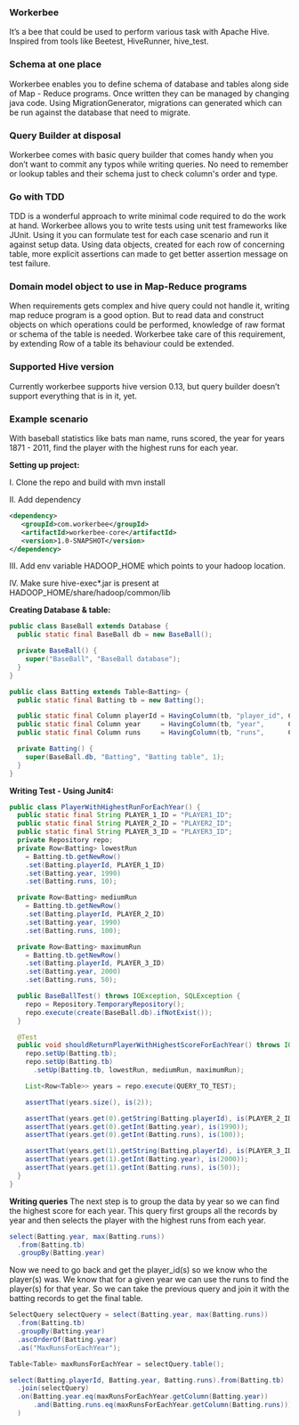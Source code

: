 ### Workerbee
It’s a bee that could be used to perform various task with Apache Hive. Inspired from tools like Beetest, HiveRunner, hive_test.

### Schema at one place
Workerbee enables you to define schema of database and tables along side of Map - Reduce programs. Once written they can be managed by changing java code. Using MigrationGenerator, migrations can generated which can be run against the database that need to migrate.

### Query Builder at disposal
Workerbee comes with basic query builder that comes handy when you don’t want to commit any typos while writing queries. No need to remember or lookup tables and their schema just to check column's order and type.

### Go with TDD
TDD is a wonderful approach to write minimal code required to do the work at hand. Workerbee allows you to write tests using unit test frameworks like JUnit. Using it you can formulate test for each case scenario and run it against setup data. Using data objects, created for each row of concerning table, more explicit assertions can made to get better assertion message on test failure.

### Domain model object to use in Map-Reduce programs
When requirements gets complex and hive query could not handle it, writing map reduce program is a good option. But to read data and construct objects on which operations could be performed, knowledge of raw format or schema of the table is needed. Workerbee take care of this requirement, by extending Row of a table its behaviour could be extended.

### Supported Hive version
Currently workerbee supports hive version 0.13, but query builder doesn’t support everything that is in it, yet.

### Example scenario
With baseball statistics like bats man name, runs scored, the year for years 1871 - 2011, find the player with the highest runs for each year.

**Setting up project:**

I. Clone the repo and build with mvn install

II. Add dependency 
```xml
<dependency>
   <groupId>com.workerbee</groupId>
   <artifactId>workerbee-core</artifactId>
   <version>1.0-SNAPSHOT</version>
</dependency>
```
III. Add env variable HADOOP_HOME which points to your hadoop location.

IV. Make sure hive-exec*.jar is present at HADOOP_HOME/share/hadoop/common/lib

**Creating Database & table:**
```java
public class BaseBall extends Database {
  public static final BaseBall db = new BaseBall();

  private BaseBall() {
    super("BaseBall", "BaseBall database");
  }
}

public class Batting extends Table<Batting> {
  public static final Batting tb = new Batting();

  public static final Column playerId = HavingColumn(tb, "player_id", Column.Type.STRING);
  public static final Column year     = HavingColumn(tb, "year",      Column.Type.INT);
  public static final Column runs     = HavingColumn(tb, "runs",      Column.Type.INT);

  private Batting() {
    super(BaseBall.db, "Batting", "Batting table", 1);
  }
}
```

**Writing Test - Using Junit4:**
```java
public class PlayerWithHighestRunForEachYear() {
  public static final String PLAYER_1_ID = "PLAYER1_ID";
  public static final String PLAYER_2_ID = "PLAYER2_ID";
  public static final String PLAYER_3_ID = "PLAYER3_ID";
  private Repository repo;
  private Row<Batting> lowestRun
    = Batting.tb.getNewRow()
    .set(Batting.playerId, PLAYER_1_ID)
    .set(Batting.year, 1990)
    .set(Batting.runs, 10);

  private Row<Batting> mediumRun
    = Batting.tb.getNewRow()
    .set(Batting.playerId, PLAYER_2_ID)
    .set(Batting.year, 1990)
    .set(Batting.runs, 100);

  private Row<Batting> maximumRun
    = Batting.tb.getNewRow()
    .set(Batting.playerId, PLAYER_3_ID)
    .set(Batting.year, 2000)
    .set(Batting.runs, 50);

  public BaseBallTest() throws IOException, SQLException {
    repo = Repository.TemporaryRepository();
    repo.execute(create(BaseBall.db).ifNotExist());
  }

  @Test
  public void shouldReturnPlayerWithHighestScoreForEachYear() throws IOException, SQLException {
    repo.setUp(Batting.tb);
    repo.setUp(Batting.tb)
      .setUp(Batting.tb, lowestRun, mediumRun, maximumRun);

    List<Row<Table>> years = repo.execute(QUERY_TO_TEST);

    assertThat(years.size(), is(2));

    assertThat(years.get(0).getString(Batting.playerId), is(PLAYER_2_ID));
    assertThat(years.get(0).getInt(Batting.year), is(1990));
    assertThat(years.get(0).getInt(Batting.runs), is(100));

    assertThat(years.get(1).getString(Batting.playerId), is(PLAYER_3_ID));
    assertThat(years.get(1).getInt(Batting.year), is(2000));
    assertThat(years.get(1).getInt(Batting.runs), is(50));
  }
}
```
**Writing queries**
The next step is to group the data by year so we can find the highest score for each year. This query first groups all the records by year and then selects the player with the highest runs from each year.
```java
select(Batting.year, max(Batting.runs))
  .from(Batting.tb)
  .groupBy(Batting.year)
```
Now we need to go back and get the player_id(s) so we know who the player(s) was. We know that for a given year we can use the runs to find the player(s) for that year. So we can take the previous query and join it with the batting records to get the final table.
```java
SelectQuery selectQuery = select(Batting.year, max(Batting.runs))
  .from(Batting.tb)
  .groupBy(Batting.year)
  .ascOrderOf(Batting.year)
  .as("MaxRunsForEachYear");

Table<Table> maxRunsForEachYear = selectQuery.table();

select(Batting.playerId, Batting.year, Batting.runs).from(Batting.tb)
  .join(selectQuery)
  .on(Batting.year.eq(maxRunsForEachYear.getColumn(Batting.year))
      .and(Batting.runs.eq(maxRunsForEachYear.getColumn(Batting.runs)))
  )
```

